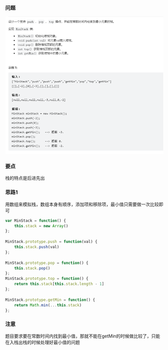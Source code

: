 ### 问题
![](https://raw.githubusercontent.com/heyach/blog/main/images/leetcode/minStack.jpg)

### 要点
栈的特点是后进先出

### 思路1
用数组来模拟栈，数组本身有顺序，添加项和移除项，最小值只需要做一次比较即可
```js
var MinStack = function() {
    this.stack = new Array()
};

MinStack.prototype.push = function(val) {
    this.stack.push(val)
};

MinStack.prototype.pop = function() {
    this.stack.pop()
};
MinStack.prototype.top = function() {
    return this.stack[this.stack.length - 1]
};

MinStack.prototype.getMin = function() {
    return Math.min(...this.stack)
};
```

### 注意
题目要求要在常数时间内找到最小值，那就不能在getMin的时候做比较了，只能在入栈出栈的时候处理好最小值的问题


